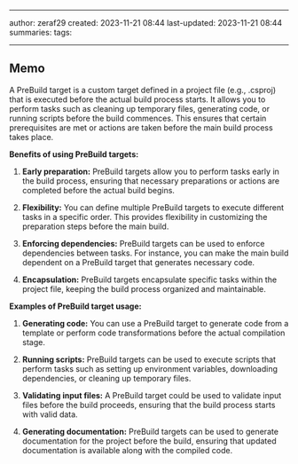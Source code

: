 

--- 
author: zeraf29
created: 2023-11-21 08:44 
last-updated: 2023-11-21 08:44 
summaries: 
tags:

---


## Memo


A PreBuild target is a custom target defined in a project file (e.g., .csproj) that is executed before the actual build process starts. It allows you to perform tasks such as cleaning up temporary files, generating code, or running scripts before the build commences. This ensures that certain prerequisites are met or actions are taken before the main build process takes place.

**Benefits of using PreBuild targets:**

1. **Early preparation:** PreBuild targets allow you to perform tasks early in the build process, ensuring that necessary preparations or actions are completed before the actual build begins.
    
2. **Flexibility:** You can define multiple PreBuild targets to execute different tasks in a specific order. This provides flexibility in customizing the preparation steps before the main build.
    
3. **Enforcing dependencies:** PreBuild targets can be used to enforce dependencies between tasks. For instance, you can make the main build dependent on a PreBuild target that generates necessary code.
    
4. **Encapsulation:** PreBuild targets encapsulate specific tasks within the project file, keeping the build process organized and maintainable.
    

**Examples of PreBuild target usage:**

1. **Generating code:** You can use a PreBuild target to generate code from a template or perform code transformations before the actual compilation stage.
    
2. **Running scripts:** PreBuild targets can be used to execute scripts that perform tasks such as setting up environment variables, downloading dependencies, or cleaning up temporary files.
    
3. **Validating input files:** A PreBuild target could be used to validate input files before the build proceeds, ensuring that the build process starts with valid data.
    
4. **Generating documentation:** PreBuild targets can be used to generate documentation for the project before the build, ensuring that updated documentation is available along with the compiled code.


